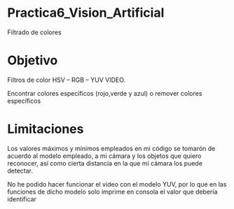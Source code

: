 # Practica6_Vision_Artificial
Filtrado de colores

# Objetivo
Filtros de color HSV – RGB – YUV VIDEO.

Encontrar colores específicos (rojo,verde y azul) o remover colores específicos

# Limitaciones
Los valores máximos y mínimos empleados en mi código se tomarón de acuerdo al modelo empleado, a mi cámara y los objetos que quiero reconocer, así como cierta distancia en la que mi cámara los puede detectar.

No he podido hacer funcionar el video con el modelo YUV, por lo que en las funciones de dicho modelo solo imprime en consola el valor que debería identificar
